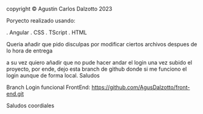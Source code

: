 copyright © Agustin Carlos Dalzotto 2023

Poryecto realizado usando:

. Angular
. CSS
. TScript
. HTML

Queria añadir que pido disculpas por modificar ciertos archivos despues de lo hora de entrega

a su vez quiero añadir que no pude hacer andar el login una vez subido el proyecto, por ende, dejo esta branch de github donde si me funciono el login aunque de forma local. Saludos

Branch Login funcional FrontEnd: https://github.com/AgusDalzotto/front-end.git

Saludos coordiales
